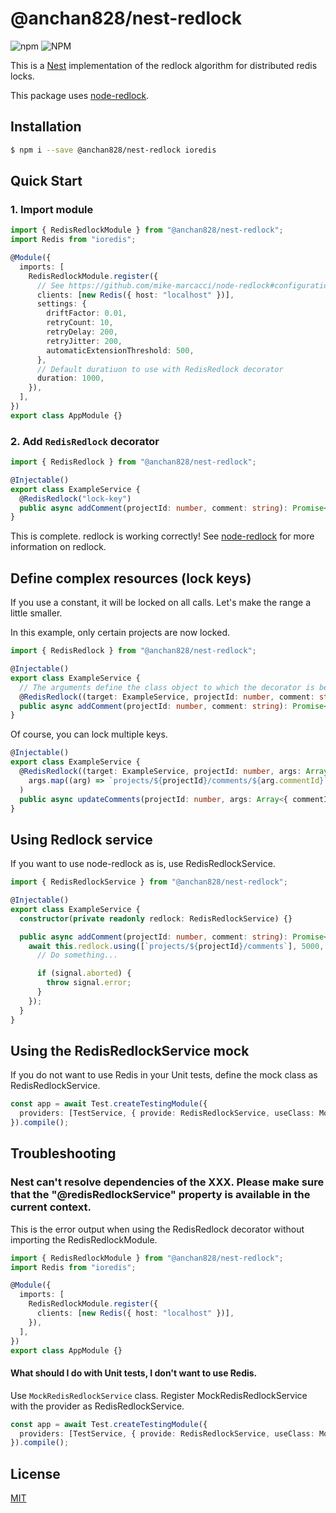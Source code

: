 # @anchan828/nest-redlock

![npm](https://img.shields.io/npm/v/@anchan828/nest-redlock.svg)
![NPM](https://img.shields.io/npm/l/@anchan828/nest-redlock.svg)

This is a [Nest](https://github.com/nestjs/nest) implementation of the redlock algorithm for distributed redis locks.

This package uses [node-redlock](https://github.com/mike-marcacci/node-redlock).

## Installation

```bash
$ npm i --save @anchan828/nest-redlock ioredis
```

## Quick Start

### 1. Import module

```ts
import { RedisRedlockModule } from "@anchan828/nest-redlock";
import Redis from "ioredis";

@Module({
  imports: [
    RedisRedlockModule.register({
      // See https://github.com/mike-marcacci/node-redlock#configuration
      clients: [new Redis({ host: "localhost" })],
      settings: {
        driftFactor: 0.01,
        retryCount: 10,
        retryDelay: 200,
        retryJitter: 200,
        automaticExtensionThreshold: 500,
      },
      // Default duratiuon to use with RedisRedlock decorator
      duration: 1000,
    }),
  ],
})
export class AppModule {}
```

### 2. Add `RedisRedlock` decorator

```ts
import { RedisRedlock } from "@anchan828/nest-redlock";

@Injectable()
export class ExampleService {
  @RedisRedlock("lock-key")
  public async addComment(projectId: number, comment: string): Promise<void> {}
}
```

This is complete. redlock is working correctly!
See [node-redlock](https://github.com/mike-marcacci/node-redlock) for more information on redlock.

## Define complex resources (lock keys)

If you use a constant, it will be locked on all calls. Let's make the range a little smaller.

In this example, only certain projects are now locked.

```ts
import { RedisRedlock } from "@anchan828/nest-redlock";

@Injectable()
export class ExampleService {
  // The arguments define the class object to which the decorator is being added and the method arguments in order.
  @RedisRedlock((target: ExampleService, projectId: number, comment: string) => `projects/${projectId}/comments`)
  public async addComment(projectId: number, comment: string): Promise<void> {}
}
```

Of course, you can lock multiple keys.

```ts
@Injectable()
export class ExampleService {
  @RedisRedlock((target: ExampleService, projectId: number, args: Array<{ commentId: number; comment: string }>) =>
    args.map((arg) => `projects/${projectId}/comments/${arg.commentId}`),
  )
  public async updateComments(projectId: number, args: Array<{ commentId: number; comment: string }>): Promise<void> {}
}
```

## Using Redlock service

If you want to use node-redlock as is, use RedisRedlockService.

```ts
import { RedisRedlockService } from "@anchan828/nest-redlock";

@Injectable()
export class ExampleService {
  constructor(private readonly redlock: RedisRedlockService) {}

  public async addComment(projectId: number, comment: string): Promise<void> {
    await this.redlock.using([`projects/${projectId}/comments`], 5000, (signal) => {
      // Do something...

      if (signal.aborted) {
        throw signal.error;
      }
    });
  }
}
```

## Using the RedisRedlockService mock

If you do not want to use Redis in your Unit tests, define the mock class as RedisRedlockService.

```ts
const app = await Test.createTestingModule({
  providers: [TestService, { provide: RedisRedlockService, useClass: MockRedisRedlockService }],
}).compile();
```

## Troubleshooting

### Nest can't resolve dependencies of the XXX. Please make sure that the "@redisRedlockService" property is available in the current context.

This is the error output when using the RedisRedlock decorator without importing the RedisRedlockModule.

```ts
import { RedisRedlockModule } from "@anchan828/nest-redlock";
import Redis from "ioredis";

@Module({
  imports: [
    RedisRedlockModule.register({
      clients: [new Redis({ host: "localhost" })],
    }),
  ],
})
export class AppModule {}
```

#### What should I do with Unit tests, I don't want to use Redis.

Use `MockRedisRedlockService` class. Register MockRedisRedlockService with the provider as RedisRedlockService.

```ts
const app = await Test.createTestingModule({
  providers: [TestService, { provide: RedisRedlockService, useClass: MockRedisRedlockService }],
}).compile();
```

## License

[MIT](LICENSE)

